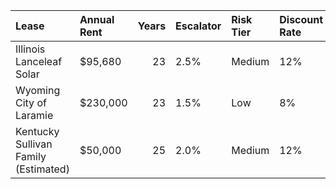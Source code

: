 | Lease                                | Annual Rent   |   Years | Escalator   | Risk Tier   | Discount Rate   | Total Gross CF   | NPV        | Buyout Offer   | Multiple   | Renewa Benchmark   | vs Renewa   |
|:-------------------------------------|:--------------|--------:|:------------|:------------|:----------------|:-----------------|:-----------|:---------------|:-----------|:-------------------|:------------|
| Illinois Lanceleaf Solar             | $95,680       |      23 | 2.5%        | Medium      | 12%             | $2,926,318       | $876,019   | $832,218       | 8.7x       | $1,196,000.0       | 69.6%       |
| Wyoming City of Laramie              | $230,000      |      23 | 1.5%        | Low         | 8%              | $6,261,783       | $2,689,697 | $2,420,728     | 10.5x      | $2,875,000.0       | 84.2%       |
| Kentucky Sullivan Family (Estimated) | $50,000       |      25 | 2.0%        | Medium      | 12%             | $1,601,515       | $451,747   | $429,160       | 8.6x       | $625,000.0         | 68.7%       |